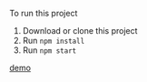To run this project

1. Download or clone this project
2. Run `npm install`
3. Run `npm start`

[demo](https://wolfzxcv.github.io/Pomodoro-Timer/)
